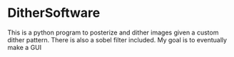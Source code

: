 # DitherSoftware
This is a python program to posterize and dither images given a custom dither pattern. There is also a sobel filter included. My goal is to eventually make a GUI
